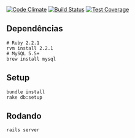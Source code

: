 [![Code Climate](https://codeclimate.com/github/louman/desafio-programacao-1/badges/gpa.svg)](https://codeclimate.com/github/louman/desafio-programacao-1)
[![Build Status](https://semaphoreci.com/api/v1/projects/5c955277-3cdc-44c4-89f4-6224b67efa71/541457/badge.svg)](https://semaphoreci.com/louman/desafio-programacao-1)
[![Test Coverage](https://codeclimate.com/github/louman/desafio-programacao-1/badges/coverage.svg)](https://codeclimate.com/github/louman/desafio-programacao-1/coverage)

## Dependências

```
# Ruby 2.2.1
rvm install 2.2.1
# MySQL 5.5+
brew install mysql
```

## Setup
```
bundle install
rake db:setup
```

## Rodando
```
rails server
```